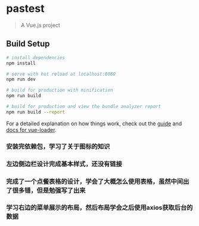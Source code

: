# pastest

> A Vue.js project

## Build Setup

``` bash
# install dependencies
npm install

# serve with hot reload at localhost:8080
npm run dev

# build for production with minification
npm run build

# build for production and view the bundle analyzer report
npm run build --report
```

For a detailed explanation on how things work, check out the [guide](http://vuejs-templates.github.io/webpack/) and [docs for vue-loader](http://vuejs.github.io/vue-loader).
### 安装完依赖包，学习了关于图标的知识
### 左边侧边栏设计完成基本样式，还没有链接
### 完成了一个点餐表格的设计，学会了大概怎么使用表格，虽然中间出了很多错，但是勉强写了出来
### 学习右边的菜单展示的布局，然后布局学会之后使用axios获取后台的数据